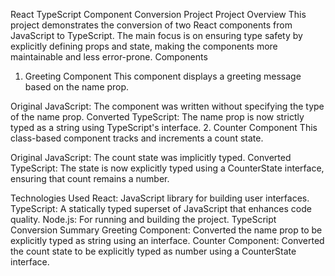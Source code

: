React TypeScript Component Conversion Project
Project Overview
This project demonstrates the conversion of two React components from JavaScript to TypeScript. The main focus is on ensuring type safety by explicitly defining props and state, making the components more maintainable and less error-prone.
Components
1. Greeting Component
This component displays a greeting message based on the name prop.

Original JavaScript: The component was written without specifying the type of the name prop.
Converted TypeScript: The name prop is now strictly typed as a string using TypeScript's interface.
2. Counter Component
This class-based component tracks and increments a count state.

Original JavaScript: The count state was implicitly typed.
Converted TypeScript: The state is now explicitly typed using a CounterState interface, ensuring that count remains a number.

Technologies Used
React: JavaScript library for building user interfaces.
TypeScript: A statically typed superset of JavaScript that enhances code quality.
Node.js: For running and building the project.
TypeScript Conversion Summary
Greeting Component: Converted the name prop to be explicitly typed as string using an interface.
Counter Component: Converted the count state to be explicitly typed as number using a CounterState interface.
